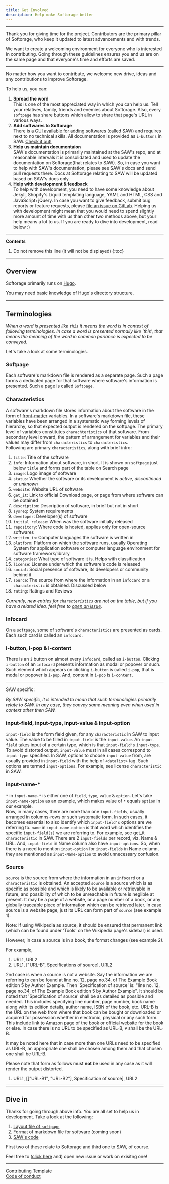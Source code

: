 ```yaml
---
title: Get Involved
description: Help make Softorage better
---
```


---
Thank you for giving time for the project. Contributors are the primary pillar of Softorage, who keep it updated to latest advancements and with trends.  
  
We want to create a welcoming environment for everyone who is interested in contributing. Going through these guidelines ensures you and us are on the same page and that everyone's time and efforts are saved.

---

No matter how you want to contribute, we welcome new drive, ideas and any contributions to improve Softorage.

To help us, you can:

1. **Spread the word**  
   This is one of the most appreciated way in which you can help us. Tell your relatives, family, friends and enemies about Softorage. Also, every `softpage` has share buttons which allow to share that page's URL in various ways.
2. **Add softwares to Softorage**  
   There is [a GUI available for adding softwares](https://softorage.gitlab.io/saw/) (called SAW) and requires next to no technical skills. All documentation is provided as `i-buttons` in SAW. [Check it out!](https://softorage.gitlab.io/saw/)
3. **Help us maintain documentaion**  
   SAW's documentation is primarily maintained at the SAW's repo, and at reasonable intervals it is consolidated and used to update the documentation on Softorage(that relates to SAW). So, in case you want to help with SAW's documentation, please see SAW's docs and send pull requests there. Docs at Softorage relating to SAW will be updated based on SAW's docs only.
4. **Help with development & feedback**  
   To help with development, you need to have some knowledge about Jekyll, Shopify's Liquid templating language, YAML and HTML, CSS and JavaScript+jQuery. In case you want to give feedback, submit bug reports or feature requests, please [file an issue on GitLab](https://gitlab.com/Softorage/softorage.gitlab.io/issues). Helping us with development might mean that you would need to spend slightly more amount of time with us than other two methods above, but your help means a lot to us. If you are ready to dive into development, read below :)

---

**Contents**

1. Do not remove this line (it will not be displayed)
{:toc}

---

## Overview

Softorage primarily runs on [Hugo](https://gohugo.io/).

<div class="alert alert-info" markdown="1">

You may need basic knowledge of Hugo's directory structure.

</div>

---

## Terminologies

*When a word is presented like `this` it means the word is in context of following terminologies. In case a word is presented normally like 'this', that means the meaning of the word in common parlance is expected to be conveyed.*
  
Let's take a look at some terminologies.
  
### Softpage
Each software's markdown file is rendered as a separate page. Such a page forms a dedicated page for that software where software's information is presented. Such a page is called `Softpage`.
  
  
### Characteristics
A software's markdown file stores information about the software in the form of [front-matter](https://gohugo.io/content-management/front-matter/) variables. In a software's markdown file, these variables have been arranged in a systematic way forming levels of hierarchy, so that expected output is rendered on the softpage. The primary level of variables constitutes `charachteristics` of that software. From secondary level onward, the pattern of arrangement for variables and their values may differ from `characteristics` to `characteristics`.  
Following are primary `characteristics`, along with brief intro:  

1. `title`: Title of the software  
2. `info`: Information about software, in short. It is shown on `softpage` just below `title` and forms part of the table on Search page  
3. `image`: Logo image of software  
4. `status`: Whether the software or its development is *active*, *discontinued* or *unknown*  
5. `website`: Website URL of software  
6. `get_it`: Link to official Download page, or page from where software can be obtained  
7. `description`: Description of software, in brief but not in short  
8. `sysreq`: System requirements  
9. `developer`: Developer(s) of software  
10. `initial_release`: When was the software initially released  
11. `repository`: Where code is hosted, applies only for open-source softwares  
12. `written_in`: Computer languages the software is written in  
13. `platform`: Platform on which the software runs, usually Operating System for application software or computer language environment for software framework/library  
14. `categories`: What type of software it is. Helps with classification  
15. `license`: License under which the software's code is released  
16. `social`: Social presence of software, its developers or community behind it  
17. `source`: The source from where the information in an `infocard` or a `characteristic` is obtained. Discussed below  
18. `rating`: Ratings and Reviews  

*Currently, new entries for `characteristics` are not on the table, but if you have a related idea, feel free to [open an issue](https://gitlab.com/Softorage/softorage.gitlab.io/issues).*
  
  
### Infocard
On a `softpage`, some of software's `characteristics` are presented as cards. Each such card is called an `infocard`.
  
  
### i-button, i-pop & i-content
There is an `i` button on almost every `infocard`, called as `i-button`. Clicking `i-button` of an `infocard` presents information as modal or popover or such. Such element which appears on clicking `i-button` is called `i-pop`, that is modal or popover is `i-pop`. And, content in `i-pop` is `i-content`.
  
  
---

SAW specific:

*By SAW specific, it is intended to mean that such terminologies primarily relate to SAW. In any case, they convey same meaning even when used in context other then SAW.*

### input-field, input-type, input-value & input-option
`input-field` is the form field given, for any `characteristic` in SAW to input value. The value to be filled in `input-field` is the `input-value`. An `input-field` takes input of a certain type, which is that `input-field's` `input-type`. To avoid distorted output, `input-value` must in all cases correspond to `input-type` specified. In SAW, options to choose `input-value` from, are usually provided in `input-field` with the help of `<datalist>` tag. Such options are termed `input-options`. For example, see license `characteristic` in SAW.
  
  
### input-name-\*
`*` in `input-name-*` is either one of `field`, `type`, `value` & `option`. Let's take `input-name-option` as an example, which makes value of `*` equals `option` in our example.  
Now, in many cases, there are more than one `input-fields`, usually arranged in columns-rows or such systematic form. In such cases, it becomes essential to also identify which `input-field's` options are we referring to. `name` in `input-name-option` is that word which identifies the specific `input-field(s)` we are referring to. For example, see get_it `characteristic` in SAW. There are 2 `input-fields` per record, viz. Name & URL. And, `input-field` in Name column also have `input-options`. So, when there is a need to mention `input-option` for `input-fields` in Name column, they are mentioned as `input-Name-option` to avoid unnecessary confusion.
  
  
### Source
`source` is the source from where the information in an `infocard` or a `characteristic` is obtained. An accepted `source` is a source which is as specific as possible and which is likely to be available or retrievable in future, and possibility of which to be unreachable in future is neglible at present. It may be a page of a website, or a page number of a book, or any globally traceable piece of information which can be retrieved later. In case source is a website page, just its URL can form part of `source` (see example 1).

<div class="alert alert-info" markdown="1">

Note: If using Wikipedia as source, it should be ensured that permanent link (which can be found under 'Tools' on the Wikipedia page's sidebar) is used.

</div>

However, in case a source is in a book, the format changes (see example 2).  

For example,  
1. URL1, URL2
2. URL1, ["URL-B", Specifications of source], URL2

2nd case is when a source is not a website. Say the information we are referring to can be found at line no. 12, page no.34, of The Example Book edition 5 by Author Example. Then 'Specification of source' is: "line no. 12, page no.34, of The Example Book edition 5 by Author Example". It should be noted that 'Specification of source' shall be as detailed as possible and needed. This includes specifying line number, page number, book name along with its edition details, author name, ISBN of the book, etc. URL-B is the URL on the web from where that book can be bought or downloaded or acquired for possession whether in electronic, physical or any such form. This include link to Amazon page of the book or official website for the book or else. In case there is no URL to be specified as URL-B, `#` shall be the URL-B.

<div class="alert alert-info" markdown="1">

It may be noted here that in case more than one URLs need to be specified as URL-B, an appropriate one shall be chosen among them and that chosen one shall be URL-B.

</div>

<div class="alert alert-danger" markdown="1">

Please note that form as follows must **not** be used in any case as it will render the output distorted.  
1. URL1, [["URL-B1", "URL-B2"], Specification of source], URL2

</div>

---

## Dive in

Thanks for going through above info. You are all set to help us in development. Take a look at the following:

  1. [Layout file of `softpage`](https://gitlab.com/Softorage/softorage.gitlab.io/blob/master/layouts/software/single.html)
  2. Format of markdown file for software (coming soon)
  3. [SAW's code](https://gitlab.com/Softorage/saw)

First two of these relate to Softorage and third one to SAW, of course.

Feel free to ([click here](https://gitlab.com/Softorage/softorage.gitlab.io/issues) and) open new issue or work on exisitng one!

---
  
[Contributing Template](https://github.com/nayafia/contributing-template/blob/master/CONTRIBUTING-template.md)  
[Code of conduct](https://www.contributor-covenant.org/)


